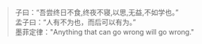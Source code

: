> 子曰：“吾尝终日不食,终夜不寝,以思,无益,不如学也。”  <br/>
> 孟子曰：“人有不为也，而后可以有为。” <br/>
> 墨菲定律："Anything that can go wrong will go wrong." <br/>
